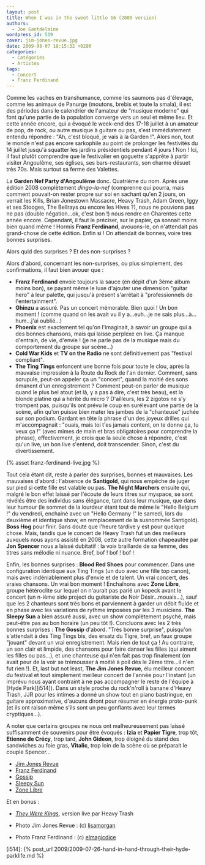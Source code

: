 ```yaml
---
layout: post
title: When I was in the sweet little 16 (2009 version)
authors:
  - Joe Gantdelaine
wordpress_id: 519
cover: jim-jones-revue.jpg
date: 2009-08-07 18:15:32 +0200
categories:
  - Catégories
  - Artistes
tags:
  - Concert
  - Franz Ferdinand
---
```


Comme les vaches en transhumance, comme les saumons pas d'élevage, comme les
animaux de Panurge (moutons, brebis et toute la smala), il est des périodes dans
le calendrier de l'amateur de "musique moderne" qui font qu'une partie de la
population converge vers un seul et même lieu. Et cette année encore, qui a
évoqué le week-end des 17-18 juillet à un amateur de pop, de rock, ou autre
musique à guitare ou pas, s'est immédiatement entendu répondre : "Ah, c'est
bloqué, je vais à la Garden !". Alors non, tout le monde n'est pas encore
sarkophile au point de prolonger les festivités du 14 juillet jusqu'à squatter
les jardins présidentiels pendant 4 jours ! Non ! Ici, il faut plutôt comprendre
que le festivalier en goguette s'apprête à partir visiter Angoulême, ses
églises, ses bars-restaurants, son charme désuet très 70s. Mais surtout sa ferme
des Valettes.

La **Garden Nef Party d'Angoulême** donc. Quatrième du nom. Après une édition
2008 complètement _dingo-la-nef_ (comprenne qui pourra, mais comment pouvait-on
rester propre sur soi en sachant qu'en 2 jours, on verrait les Kills, Brian
Jonestown Massacre, Heavy Trash, Adam Green, Iggy et ses Stooges, The Bellrays
ou encore les Hives ?), nous ne pouvions pas ne pas (double négation…ok, c'est
bon !) nous rendre en Charentes cette année encore. Cependant, il faut le
préciser, sur le papier, ça sonnait moins bien quand même ! Hormis **Franz
Ferdinand**, avouons-le, on n'attendait pas grand-chose de cette édition. Enfin
si ! On attendait de bonnes, voire très bonnes surprises.

Alors quid des surprises ? Et des non-surprises ?

Alors d'abord, concernant les non-surprises, ou plus simplement, des
confirmations, il faut bien avouer que :

- **Franz Ferdinand** envoie toujours la sauce (en dépit d'un 3ème album moins
  bon), se payant même le luxe d'ajouter une dimension "guitar hero" à leur
  palette, qui jusqu'à présent s'arrêtait à "professionnels de l'entertainment".
- **Ghinzu** a assuré. Pas un concert mémorable. Bien quoi ! Un bon moment !
  (comme quand on les avait vu il y a…euh…je ne sais plus…à…hum…j'ai oublié…)
- **Phoenix** est exactement tel qu'on l'imaginait, à savoir un groupe qui a des
  bonnes chansons, mais qui laisse perplexe en live. Ça manque d'entrain, de
  vie, d'envie ! (je ne parle pas de la musique mais du comportement du groupe
  sur scène…)
- **Cold War Kids** et **TV on the Radio** ne sont définitivement pas "festival
  compliant".
- **The Ting Tings** enfoncent une bonne fois pour toute le clou, après la
  mauvaise impression à la Route du Rock de l'an dernier. Comment, sans
  scrupule, peut-on appeler ça un "concert", quand la moitié des sons émanent
  d'un enregistrement ? Comment peut-on parler de musique quand le plus bel
  atout (et là, y a pas à dire, c'est très beau), est la blonde platine qui a
  hérité du micro ? D'ailleurs, les 2 zigotos ne s'y trompent pas, puisqu'ils
  ont prévu le coup en surélevant une partie de la scène, afin qu'on puisse bien
  mater les jambes de la "chanteuse" juchée sur son podium. Gardant en tête la
  phrase d'un des joyeux drilles qui m'accompagnait : "ouais, mais toi t'es
  jamais content, on te donne ça, tu veux ça !" (avec mimes de main et bras
  obligatoires pour comprendre la phrase), effectivement, je crois que la seule
  chose à répondre, c'est qu'un live, un bon live s'entend, doit transcender.
  Sinon, c'est du divertissement.

{% asset franz-ferdinand-live.jpg %}

Tout cela étant dit, reste à parler des surprises, bonnes et mauvaises. Les
mauvaises d'abord : l'absence de **Santigold**, qui nous empêche de juger sur
pied si cette fille est valable ou pas. **The Night Marchers** ensuite qui,
malgré le bon effet laissé par l'écoute de leurs titres sur myspace, se sont
révélés être des individus sans élégance, tant dans leur musique, que dans leur
humour (le sommet de la lourdeur étant tout de même le "Hello Belgium !" du
vendredi, enchainé avec un "Hello Germany !" le samedi, lors du deuxième et
identique show, en remplacement de la susnommée Santigold). **Boss Hog** pour
finir. Sans doute que l'heure tardive y est pour quelque chose. Mais, tandis que
le concert de Heavy Trash fut un des meilleurs auxquels nous ayons assisté en
2008, cette autre formation chapeautée par **Jon Spencer** nous a laissé
dubitatif : la voix braillarde de sa femme, des titres sans mélodie ni nuance.
Bref, bof ! bof ! bof !

Enfin, les bonnes surprises : **Blood Red Shoes** pour commencer. Dans une
configuration identique aux Ting Tings (un duo avec une fille top canon), mais
avec indéniablement plus d'envie et de talent. Un vrai concert, des vraies
chansons. Un vrai bon moment ! Enchaînons avec **Zone Libre**, groupe
hétéroclite sur lequel on n'aurait pas parié un kopeck avant le concert (un
n-ième side project du guitariste de Noir Désir…mouais…), sauf que les 2
chanteurs sont très bons et parviennent à garder un débit fluide et en phase
avec les variations de rythme imposées par les 3 musiciens. **The Sleepy Sun** a
bien assuré aussi, avec un show complètement psyché, mais peut-être pas au bon
horaire (un peu tôt !). Concluons avec les 2 très bonnes surprises : **The
Gossip** d'abord. "Très bonne surprise", puisqu'on s'attendait à des Ting Tings
bis, des ersatz du Tigre, bref, un faux groupe "jouant" devant un vrai
enregistrement. Mais rien de tout ça ! Au contraire, un son clair et limpide,
des chansons pour faire danser les filles (qui aiment les filles ou pas…), et
une chanteuse qui n'en fait pas trop finalement (on avait peur de la voir se
trémousser à moitié à poil dès le 2ème titre…il n'en fut rien !). Et, last but
not least, **The Jim Jones Revue**, élu meilleur concert du festival et tout
simplement meilleur concert de l'année pour l'instant (un imprévu nous ayant
contraint à ne pas accompagner le reste de l'équipe à [Hyde Park][i514]). Dans
un style proche du rock'n'roll à banane d'Heavy Trash, JJR pour les intimes a
donné un show tout en piano bastringue, en guitare approximative, d'aucuns
diront pour résumer en énergie proto-punk (et ils ont raison même s'ils sont un
peu gonflants avec leur termes cryptiques…).

A noter que certains groupes ne nous ont malheureusement pas laissé suffisamment
de souvenirs pour être évoqués : **Izia** et **Papier Tigre**, trop tôt,
**Etienne de Crécy**, trop tard, **John Gideon**, trop éloigné du stand des
sandwiches au foie gras, **Vitalic**, trop loin de la scène où se préparait le
couple Spencer…

- [Jim Jones Revue](http://www.myspace.com/thejimjonesrevue)
- [Franz Ferdinand](http://www.myspace.com/franzferdinand)
- [Gossip](http://www.myspace.com/gossipband)
- [Sleepy Sun](http://www.myspace.com/sleepysun)
- [Zone Libre](http://www.myspace.com/librezone)

Et en bonus :

- _[They Were Kings](http://www.youtube.com/watch?v=THYoZGNQo0E)_, version live
  par Heavy Trash

- Photo Jim Jones Revue : (c)
  [lisamorgan](http://www.flickr.com/photos/lisamorgan/)
- Photo Franz Ferdinand : (c)
  [elmagicdice](http://www.flickr.com/photos/elmagicdice/)

[i514]:
{% post_url 2009/2009-07-26-hand-in-hand-through-their-hyde-parklife.md %}
